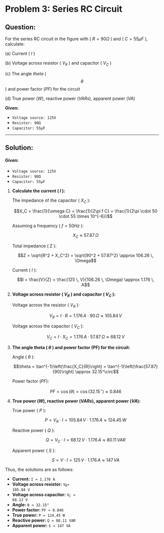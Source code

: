 # Problem 3: Series RC Circuit

## **Question:** 

For the series RC circuit in the figure with \( $R = 90Ω$ \) and \( $C = 55μF$ \), calculate:

(a) Current \( $I$ \)

(b) Voltage across resistor \( $V_R$ \) and capacitor \( $V_C$ \)

(c) The angle $theta$ \( $$\theta$$ \) and power factor ($PF$) for the circuit

(d) True power ($W$), reactive power ($VARs$), apparent power ($VA$)

**Given:**
- <code>Voltage source: 125V</code>
- <code>Resistor: 90Ω</code>
- <code>Capacitor: 55μF</code>

---

## Solution:

#### Given:
- <code>Voltage source: 125V</code>
- <code>Resistor: 90Ω</code>
- <code>Capacitor: 55μF</code>


1. **Calculate the current \( $I$ \):**

   The impedance of the capacitor \( $X_C$ \):

   $$X_C = \frac{1}{\omega C} = \frac{1}{2\pi f C} = \frac{1}{2\pi \cdot 50 \cdot 55 \times 10^{-6}}$$

   Assuming a frequency \( $f = 50Hz$ \):

   $$X_C \approx 57.87 \, \Omega$$

   Total impedance \( Z \):

   $$Z = \sqrt{R^2 + X_C^2} = \sqrt{90^2 + 57.87^2} \approx 106.26 \, \Omega$$

   Current \( $I$ \):

   $$I = \frac{V}{Z} = \frac{125 \, V}{106.26 \, \Omega} \approx 1.176 \, A$$

2. **Voltage across resistor \( $V_R$ \) and capacitor \( $V_C$ \):**

   Voltage across the resistor \( $V_R$ \):

   $$V_R = I \cdot R = 1.176 \, A \cdot 90 \, \Omega \approx 105.84 \, V$$

   Voltage across the capacitor \( $V_C$ \):

   $$V_C = I \cdot X_C = 1.176 \, A \cdot 57.87 \, \Omega \approx 68.12 \, V$$

3. **The angle theta \( $\theta$ \) and power factor (PF) for the circuit:**

   Angle \( $\theta$ \):

   $$\theta = \tan^{-1}\left(\frac{X_C}{R}\right) = \tan^{-1}\left(\frac{57.87}{90}\right) \approx 32.15^\circ$$

   Power factor ($PF$):

   $$PF = \cos(\theta) = \cos(32.15^\circ) \approx 0.846$$

4. **True power ($W$), reactive power ($VARs$), apparent power ($VA$):**

   True power \( $P$ \):

   $$P = V_R \cdot I = 105.84 \, V \cdot 1.176 \, A \approx 124.45 \, W$$

   Reactive power \( $Q$ \):

   $$Q = V_C \cdot I = 68.12 \, V \cdot 1.176 \, A \approx 80.11 \, VAR$$

   Apparent power \( $S$ \):

   $$S = V \cdot I = 125 \, V \cdot 1.176 \, A \approx 147 \, VA$$

Thus, the solutions are as follows:

- **Current:** <code>I ≈ 1.176 A</code>
- **Voltage across resistor:** <code>V<sub>R</sub>≈ 105.84 V</code>
- **Voltage across capacitor:** <code>V<sub>С</sub> ≈ 68.12 V</code>
- **Angle:** <code>θ ≈ 32.15°</code>
- **Power factor:** <code>PF ≈ 0.846</code>
- **True power:** <code>P ≈ 124.45 W</code>
- **Reactive power:** <code>Q ≈ 80.11 VAR</code>
- **Apparent power:** <code>S ≈ 147 VA</code>
